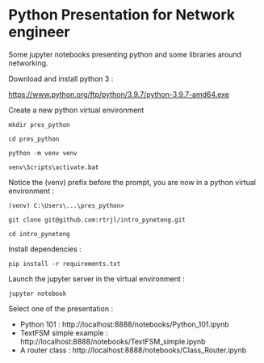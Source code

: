 # Python Presentation for Network engineer

Some jupyter notebooks presenting python and some libraries around networking.

Download and install python 3 :

https://www.python.org/ftp/python/3.9.7/python-3.9.7-amd64.exe

Create a new python virtual environment

`mkdir pres_python`

`cd pres_python`

`python -m venv venv`

`venv\Scripts\activate.bat`

Notice the (venv) prefix before the prompt, you are now in a python virtual environment :

`(venv) C:\Users\...\pres_python>`

`git clone git@github.com:rtrjl/intro_pyneteng.git`

`cd intro_pyneteng`

Install dependencies :

`pip install -r requirements.txt`

Launch the jupyter server in the virtual environment :

`jupyter notebook`

Select one of the presentation :

-  Python 101 : http://localhost:8888/notebooks/Python_101.ipynb
-  TextFSM simple example : http://localhost:8888/notebooks/TextFSM_simple.ipynb
-  A router class : http://localhost:8888/notebooks/Class_Router.ipynb
